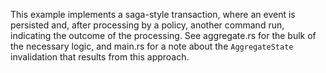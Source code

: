 This example implements a saga-style transaction, where an event is persisted and, after processing by a policy, another
command run, indicating the outcome of the processing. See aggregate.rs for the bulk of the necessary logic, and main.rs
for a note about the `AggregateState` invalidation that results from this approach.
